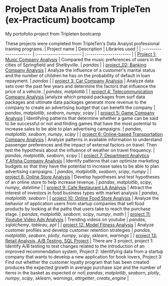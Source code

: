 # Project Data Analis from TripleTen (ex-Practicum) bootcamp
My portofolio project from Tripleten bootcamp

These projects were completed from TripleTen's Data Analyst professional training programs.
| Project name | Description | Libraries used | 
| :---------------------- | :---------------------- | :---------------------- |
| [Project 1: Music Company Analysis](Project_01) | Compared the music preferences of users in the cities of Springfield and Shelbyville. | *pandas* |
| [project_02: Banking Company Analysis](project_02) | Analyze the influence of a customer's marital status and the number of children he has on the probability of default in loan repayment. | *pandas* |
| [project 3: Car Company Analysis](Project_03.vehicles.us) | Analyze data sets over the past few years and determine the factors that influence the price of a vehicle. | *pandas*, *matplotlib* |
| [project 4: Telecommunication Company Analysis](Project_04.megaline) |analyze which prepaid packages from surf data packages and ultimate data packages generate more revenue to the company to create an advertising budget that can benefit the company | *pandas*, *matplotlib*, *seaborn*, *numpy*, *scipy* |
| [project 5: Game Company Analysis](Project_05.games) | Identifying patterns that determine whether a game can be said to be successful or not and finding games that have the most potential to increase sales to be able to plan advertising campaigns. | *pandas*, *matplotlib*, *seaborn*, *numpy*, *scipy* |
| [project 6: Online-based Transportation Company Analysis](Project_06.cabs) | Analyze patterns in available information to understand passenger preferences and the impact of external factors on travel. Then test the hypothesis about the influence of weather on travel frequency. | *pandas*, *matplotlib*, *seaborn*, *scipy* |
| [project 7: Department Analytics Y.Afisha Company Analysis](Project_07.y_afisha) | Identify patterns that can optimize marketing budgets so that they have the potential to increase sales to be able to plan advertising campaigns. | *pandas*, *matplotlib*, *seaborn*, *scipy*, *numpy* |
| [project 8: Online Store Analysis](Project_08.online_store) | Develop hypotheses and test hypotheses of an online store to help increase revenue. | *pandas*, *matplotlib*, *scipy*, *numpy*, *datetime* |
| [project 9: Cafe Restaurant LA Analysis](Project_09.market_research) | Attract the interest of investors in food business types with market analysis | *pandas*, *matplotlib*, *seaborn* |
| [project 10: Online Food Store Analysis](Project_10.food_store_research) | Analyze the behavior of application users from startup companies that sell food products by looking at the paths that users take to reach the purchase stage. | *pandas*, *matplotlib*, *seaborn*, *scipy*, *numpy*, *math* |
| [project 11: Youtube Video Ads Analysis](Project_11.yt_video_ads) | Trending videos on youtube | *pandas*, *sqlalchemy*, *tableau*, *ppt* |
| [project 12: Model Fitness Analysis](Project_12.gym_analysis) | Analyze customer profiles and develop customer retention strategies | *pandas*, *matplotlib*, *seaborn*, *plotly*, *numpy*, *scipy*, *sklearn*, *warnings* |
| [project 13: Retail Analysis, A/B Testing, SQL Project](Project_12.gym_analysis) | There are 3 project, project 1: Identify A/B testing to test changes related to the introduction of an improved recommendation system, Project 2: Identifying data from a startup company that wants to develop a new application for book lovers, Project 3: Find out whether the customer loyalty program that has been created produces the expected growth in average purchase size and the number of items in the basket as expected or not| *pandas*, *matplotlib*, *seaborn*, *plotly*, *numpy*, *scipy*, *sklearn*, *warnings*, *attrgetter*, *create_engine* |
